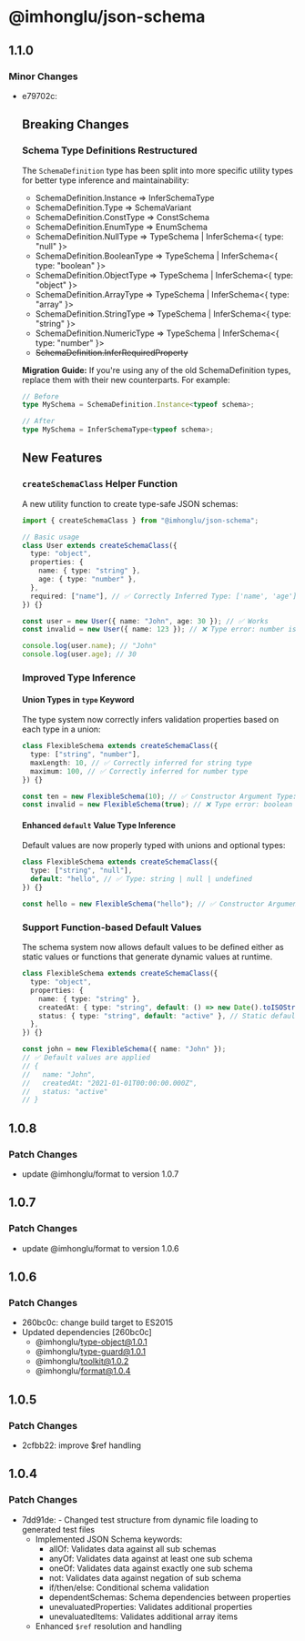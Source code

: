 # @imhonglu/json-schema

## 1.1.0

### Minor Changes

- e79702c:
  ## Breaking Changes

  ### Schema Type Definitions Restructured

  The `SchemaDefinition` type has been split into more specific utility types for better type inference and maintainability:

  - SchemaDefinition.Instance => InferSchemaType
  - SchemaDefinition.Type => SchemaVariant
  - SchemaDefinition.ConstType => ConstSchema
  - SchemaDefinition.EnumType => EnumSchema
  - SchemaDefinition.NullType => TypeSchema | InferSchema<{ type: "null" }>
  - SchemaDefinition.BooleanType => TypeSchema | InferSchema<{ type: "boolean" }>
  - SchemaDefinition.ObjectType => TypeSchema | InferSchema<{ type: "object" }>
  - SchemaDefinition.ArrayType => TypeSchema | InferSchema<{ type: "array" }>
  - SchemaDefinition.StringType => TypeSchema | InferSchema<{ type: "string" }>
  - SchemaDefinition.NumericType => TypeSchema | InferSchema<{ type: "number" }>
  - ~~SchemaDefinition.InferRequiredProperty~~

  **Migration Guide:**
  If you're using any of the old SchemaDefinition types, replace them with their new counterparts. For example:

  ```ts
  // Before
  type MySchema = SchemaDefinition.Instance<typeof schema>;

  // After
  type MySchema = InferSchemaType<typeof schema>;
  ```

  ## New Features

  ### `createSchemaClass` Helper Function

  A new utility function to create type-safe JSON schemas:

  ```ts
  import { createSchemaClass } from "@imhonglu/json-schema";

  // Basic usage
  class User extends createSchemaClass({
    type: "object",
    properties: {
      name: { type: "string" },
      age: { type: "number" },
    },
    required: ["name"], // ✅ Correctly Inferred Type: ['name', 'age']
  }) {}

  const user = new User({ name: "John", age: 30 }); // ✅ Works
  const invalid = new User({ name: 123 }); // ❌ Type error: number is not assignable to string

  console.log(user.name); // "John"
  console.log(user.age); // 30
  ```

  ### Improved Type Inference

  #### Union Types in `type` Keyword

  The type system now correctly infers validation properties based on each type in a union:

  ```ts
  class FlexibleSchema extends createSchemaClass({
    type: ["string", "number"],
    maxLength: 10, // ✅ Correctly inferred for string type
    maximum: 100, // ✅ Correctly inferred for number type
  }) {}

  const ten = new FlexibleSchema(10); // ✅ Constructor Argument Type: string | number
  const invalid = new FlexibleSchema(true); // ❌ Type error: boolean is not assignable to string | number
  ```

  #### Enhanced `default` Value Type Inference

  Default values are now properly typed with unions and optional types:

  ```ts
  class FlexibleSchema extends createSchemaClass({
    type: ["string", "null"],
    default: "hello", // ✅ Type: string | null | undefined
  }) {}

  const hello = new FlexibleSchema("hello"); // ✅ Constructor Argument Type: string | null
  ```

  ### Support Function-based Default Values

  The schema system now allows default values to be defined either as static values or functions that generate dynamic values at runtime.

  ```ts
  class FlexibleSchema extends createSchemaClass({
    type: "object",
    properties: {
      name: { type: "string" },
      createdAt: { type: "string", default: () => new Date().toISOString() }, // Dynamic default
      status: { type: "string", default: "active" }, // Static default
    },
  }) {}

  const john = new FlexibleSchema({ name: "John" });
  // ✅ Default values are applied
  // {
  //   name: "John",
  //   createdAt: "2021-01-01T00:00:00.000Z",
  //   status: "active"
  // }
  ```

## 1.0.8

### Patch Changes

- update @imhonglu/format to version 1.0.7

## 1.0.7

### Patch Changes

- update @imhonglu/format to version 1.0.6

## 1.0.6

### Patch Changes

- 260bc0c: change build target to ES2015
- Updated dependencies [260bc0c]
  - @imhonglu/type-object@1.0.1
  - @imhonglu/type-guard@1.0.1
  - @imhonglu/toolkit@1.0.2
  - @imhonglu/format@1.0.4

## 1.0.5

### Patch Changes

- 2cfbb22: improve $ref handling

## 1.0.4

### Patch Changes

- 7dd91de: - Changed test structure from dynamic file loading to generated test files
  - Implemented JSON Schema keywords:
    - allOf: Validates data against all sub schemas
    - anyOf: Validates data against at least one sub schema
    - oneOf: Validates data against exactly one sub schema
    - not: Validates data against negation of sub schema
    - if/then/else: Conditional schema validation
    - dependentSchemas: Schema dependencies between properties
    - unevaluatedProperties: Validates additional properties
    - unevaluatedItems: Validates additional array items
  - Enhanced `$ref` resolution and handling
